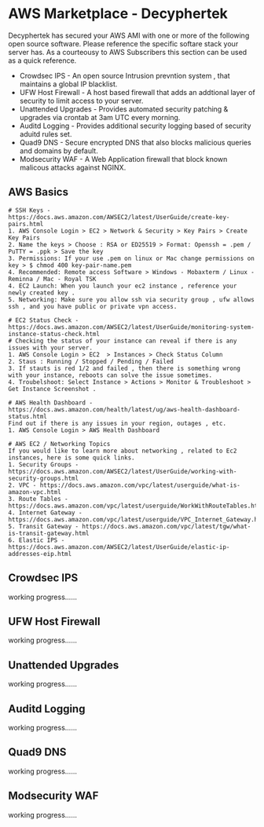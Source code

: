 AWS Marketplace - Decyphertek
==============================

Decyphertek has secured your AWS AMI with one or more of the following open source software. Please reference the specific softare stack your server has. As a courteousy to AWS Subscribers this section can be used as a quick reference. 

* Crowdsec IPS - An open source Intrusion prevntion system , that maintains a global IP blacklist. 
* UFW Host Firewall - A host based firewall that adds an addtional layer of security to limit access to your server. 
* Unattended Upgrades - Provides automated security patching & upgrades via crontab at 3am UTC every morning. 
* Auditd Logging - Provides additional security logging based of security aduitd rules set. 
* Quad9 DNS - Secure encrypted DNS that also blocks malicious queries and domains by default. 
* Modsecurity WAF - A Web Application firewall that block known malicous attacks against NGINX. 

AWS Basics
-----------

    # SSH Keys - https://docs.aws.amazon.com/AWSEC2/latest/UserGuide/create-key-pairs.html
    1. AWS Console Login > EC2 > Network & Security > Key Pairs > Create Key Pairs
    2. Name the keys > Choose : RSA or ED25519 > Format: Openssh = .pem / PuTTY = .ppk > Save the key
    3. Permissions: If your use .pem on linux or Mac change permissions on key > $ chmod 400 key-pair-name.pem
    4. Recommended: Remote access Software > Windows - Mobaxterm / Linux - Reminna / Mac - Royal TSK 
    4. EC2 Launch: When you launch your ec2 instance , reference your newly created key . 
    5. Networking: Make sure you allow ssh via security group , ufw allows ssh , and you have public or private vpn access. 

    # EC2 Status Check - https://docs.aws.amazon.com/AWSEC2/latest/UserGuide/monitoring-system-instance-status-check.html
    # Checking the status of your instance can reveal if there is any issues with your server.
    1. AWS Console Login > EC2  > Instances > Check Status Column
    2. Staus : Running / Stopped / Pending / Failed 
    3. If stauts is red 1/2 and failed , then there is something wrong with your instance, reboots can solve the issue sometimes. 
    4. Troubelshoot: Select Instance > Actions > Monitor & Troubleshoot > Get Instance Screenshot .

    # AWS Health Dashboard - https://docs.aws.amazon.com/health/latest/ug/aws-health-dashboard-status.html
    Find out if there is any issues in your region, outages , etc. 
    1. AWS Console Login > AWS Health Dashboard 
    
    # AWS EC2 / Networking Topics 
    If you would like to learn more about networking , related to Ec2 instances, here is some quick links. 
    1. Security Groups - https://docs.aws.amazon.com/AWSEC2/latest/UserGuide/working-with-security-groups.html
    2. VPC - https://docs.aws.amazon.com/vpc/latest/userguide/what-is-amazon-vpc.html
    3. Route Tables - https://docs.aws.amazon.com/vpc/latest/userguide/WorkWithRouteTables.html
    4. Internet Gateway - https://docs.aws.amazon.com/vpc/latest/userguide/VPC_Internet_Gateway.html#Add_IGW_Attach_Gateway
    5. Transit Gateway - https://docs.aws.amazon.com/vpc/latest/tgw/what-is-transit-gateway.html
    6. Elastic IPS - https://docs.aws.amazon.com/AWSEC2/latest/UserGuide/elastic-ip-addresses-eip.html


Crowdsec IPS
------------

working progress......


UFW Host Firewall
-----------------

working progress......

Unattended Upgrades
-------------------

working progress......

Auditd Logging
--------------

working progress......

Quad9 DNS
----------

working progress......

Modsecurity WAF 
----------------

working progress......
    


